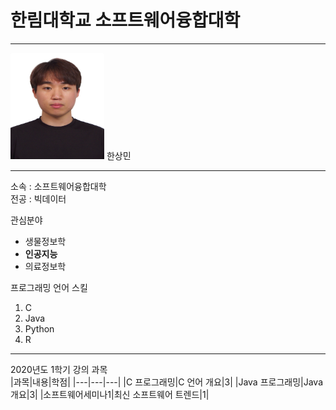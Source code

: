 # 한림대학교 소프트웨어융합대학
---
<img src=hsm.jpg height=170 width=150>
한상민

---

소속 : 소프트웨어융합대학   
전공 : 빅데이터

관심분야   
* 생물정보학
* **인공지능**
* 의료정보학

프로그래밍 언어 스킬   
1. C
2.  Java
3. Python
4. R

---------------

2020년도 1학기 강의 과목   
|과목|내용|학점|
|---|---|---|
|C 프로그래밍|C 언어 개요|3|
|Java 프로그래밍|Java 개요|3|
|소프트웨어세미나1|최신 소프트웨어 트렌드|1|
